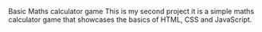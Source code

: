 Basic Maths calculator game
This is my second project it is a simple maths calculator game that showcases the basics of HTML, CSS and JavaScript.

